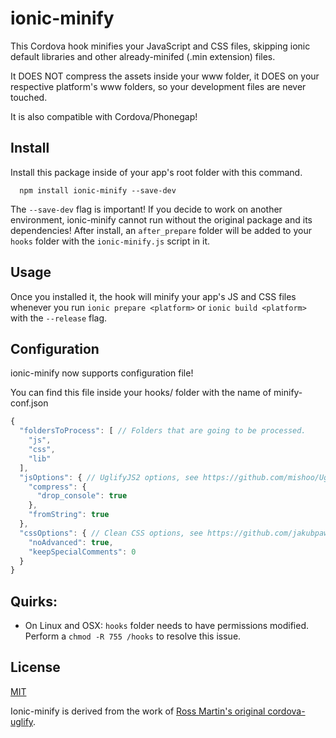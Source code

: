 # ionic-minify
This Cordova hook minifies your JavaScript and CSS files, skipping ionic default libraries and other already-minifed (.min extension) files.

It DOES NOT compress the assets inside your www folder, it DOES on your respective platform's www folders, so your development files are never touched.

It is also compatible with Cordova/Phonegap!

## Install
Install this package inside of your app's root folder with this command.
```
  npm install ionic-minify --save-dev
```
The `--save-dev` flag is important! If you decide to work on another environment, ionic-minify cannot run without the original package and its dependencies! After install, an `after_prepare` folder will be added to your `hooks` folder with the `ionic-minify.js` script in it.

## Usage
Once you installed it, the hook will minify your app's JS and CSS files whenever you run `ionic prepare <platform>` or `ionic build <platform>` with the `--release` flag.

## Configuration
ionic-minify now supports configuration file!

You can find this file inside your hooks/ folder with the name of minify-conf.json

```javascript
{
  "foldersToProcess": [ // Folders that are going to be processed.
    "js",
    "css",
    "lib"
  ],
  "jsOptions": { // UglifyJS2 options, see https://github.com/mishoo/UglifyJS2#api-reference for more options.
    "compress": {
      "drop_console": true
    },
    "fromString": true
  },
  "cssOptions": { // Clean CSS options, see https://github.com/jakubpawlowicz/clean-css#how-to-use-clean-css-programmatically for more options.
    "noAdvanced": true,
    "keepSpecialComments": 0
  }
}
```

## Quirks:
* On Linux and OSX: `hooks` folder needs to have permissions modified.  Perform a `chmod -R 755 /hooks` to resolve this issue.

## License
[MIT](https://github.com/Kurtz1993/ionic-minify/blob/master/LICENSE)

Ionic-minify is derived from the work of [Ross Martin's original cordova-uglify](https://github.com/rossmartin/cordova-uglify).